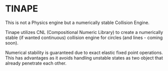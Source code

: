 TINAPE
======

This is not a Physics engine but a numerically stable Collision Engine.

Tinape utilizes CNL (Compositional Numeric Library) to create a numerically stable (if wanted continuous) collision
engine for circles (and lines - coming soon).

Numerical stability is guaranteed due to exact elastic fixed point operations.
This has advantages as it avoids handling unstable states as two object that already penetrate each other.
